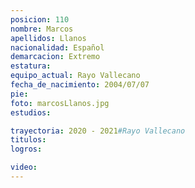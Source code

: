 ```yaml
---
posicion: 110
nombre: Marcos
apellidos: Llanos
nacionalidad: Español
demarcacion: Extremo
estatura:
equipo_actual: Rayo Vallecano
fecha_de_nacimiento: 2004/07/07
pie:
foto: marcosLlanos.jpg
estudios:

trayectoria: 2020 - 2021#Rayo Vallecano
titulos:
logros:

video:
---
```

